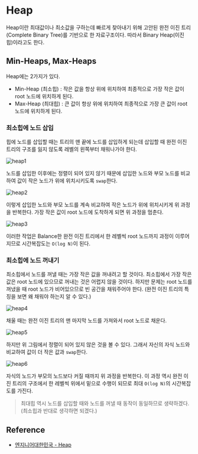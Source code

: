 # Heap

Heap이란 최대값이나 최소값을 구하는데 빠르게 찾아내기 위해 고안된 완전 이진 트리(Complete Binary Tree)를 기반으로 한 자료구조이다. 따라서 Binary Heap(이진 힙)이라고도 한다.

## Min-Heaps, Max-Heaps

Heap에는 2가지가 있다.

- Min-Heap (최소힙) : 작은 값을 항상 위에 위치하여 최종적으로 가장 작은 값이 root 노드에 위치하게 된다.
- Max-Heap (최대힙) : 큰 값이 항상 위에 위치하여 최종적으로 가장 큰 값이 root 노드에 위치하게 된다.

### 최소힙에 노드 삽입

힙에 노드를 삽입할 때는 트리의 맨 끝에 노드를 삽입하게 되는데 삽입할 때 완전 이진 트리의 구조를 잃지 않도록 레벨의 왼쪽부터 채워나가야 한다.

![heap1](https://user-images.githubusercontent.com/55525868/222426536-3c3f70eb-28f2-4e47-b9e3-3acacfd139fb.png)

노드를 삽입한 이후에는 정렬이 되어 있지 않기 때문에 삽입한 노드와 부모 노드를 비교하여 값이 작은 노드가 위에 위치시키도록 `swap`한다.

![heap2](https://user-images.githubusercontent.com/55525868/222426546-204a204b-64e0-4742-87ec-3ba826a58fde.png)

이렇게 삽입한 노드와 부모 노드를 계속 비교하여 작은 노드가 위에 위치시키게 위 과정을 반복한다. 가장 작은 값이 root 노드에 도착하게 되면 위 과정을 멈춘다.

![heap3](https://user-images.githubusercontent.com/55525868/222426560-0c8e9e8b-4847-4e66-b93d-2969e7777a7b.png)

이러한 작업은 Balance한 완전 이진 트리에서 한 레벨씩 root 노드까지 과정이 이루어지므로 시간복잡도는 `O(log N)`이 된다.

### 최소힙에 노드 꺼내기

최소힙에서 노드를 꺼낼 때는 가장 작은 값을 꺼내려고 할 것이다. 최소힙에서 가장 작은 값은 root 노드에 있으므로 꺼내는 것은 어렵지 않을 것이다. 하지만 문제는 root 노드를 꺼냈을 때 root 노드가 비어있으므로 빈 공간을 채워주어야 한다. (완전 이진 트리의 특징을 보면 왜 채워야 하는지 알 수 있다.)

![heap4](https://user-images.githubusercontent.com/55525868/222426650-9e3e8773-95b3-42a4-b622-bd7cb4433fe0.png)

채울 때는 완전 이진 트리의 맨 마지막 노드를 가져와서 root 노드로 채운다.

![heap5](https://user-images.githubusercontent.com/55525868/222426660-a3cde656-1230-4db1-9c90-2a9be09a70b3.png)

하지만 위 그림에서 정렬이 되어 있지 않은 것을 볼 수 있다. 그래서 자신의 자식 노드와 비교하여 값이 더 작은 값과 `swap`한다.

![heap6](https://user-images.githubusercontent.com/55525868/222426672-9978a268-2a52-45f8-825f-7f87df53619f.png)

자식의 노드가 부모의 노드보다 커질 때까지 위 과정을 반복한다. 이 과정 역시 완전 이진 트리의 구조에서 한 레벨씩 위에서 밑으로 수행이 되므로 최대 `O(log N)`의 시간복잡도를 가진다.

> 최대힙 역시 노드를 삽입할 때와 노드를 꺼낼 때 동작이 동일하므로 생략하겠다. (최소힙과 반대로 생각하면 되겠다.)

## Reference

- [엔지니어대한민국 - Heap](https://www.youtube.com/watch?v=jfwjyJvbbBI)